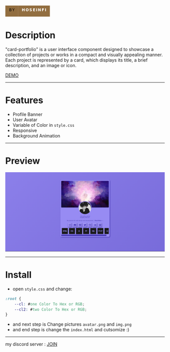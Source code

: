 [![By Hoseinfi](https://github.com/Hoseinfi/Hoseinfi/blob/main/by-hoseinfi.png)](https://github.com/Hoseinfi)

# Description

"card-portfolio" is a user interface component designed to showcase a collection of projects or works in a compact and visually appealing manner. Each project is represented by a card, which displays its title, a brief description, and an image or icon.

[DEMO](https://hoseinfi.github.io/card-portifilo)

---

# Features

- Profile Banner
- User Avatar
- Variable of Color in `style.css`
- Responsive
- Background Animation

---

# Preview

![img](https://github.com/Hoseinfi/card-portifilo/blob/main/img%20(%20intro%20).png)

---

# Install

- open `style.css` and change:

```css
:root {
	--cl: #one Color To Hex or RGB;
	--cl2: #two Color To Hex or RGB;
}
```

- and next step is Change pictures `avatar.png` and `img.png`
- and end step is change the `index.html` and cutsomize :)

---

my discord server : [JOIN](https://discord.gg/tckXBhv3Rw)
